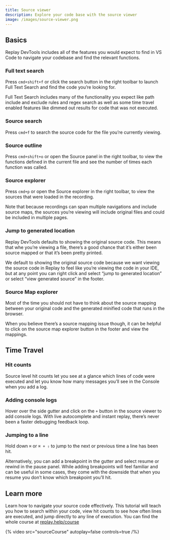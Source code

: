 ```yaml
---
title: Source viewer
description: Explore your code base with the source viewer
image: /images/source-viewer.png
---
```


## Basics

Replay DevTools includes all of the features you would expect to find in VS Code to navigate your codebase and find the relevant functions.

### Full text search

Press `cmd+shift+f` or click the search button in the right toolbar to launch Full Text Search and find the code you’re looking for.

Full Text Search includes many of the functionality you expect like path include and exclude rules and regex search as well as some time travel enabled features like dimmed out results for code that was not executed.

### Source search

Press `cmd+f` to search the source code for the file you’re currently viewing.

### Source outline

Press `cmd+shift+o` or open the Source panel in the right toolbar, to view the functions defined in the current file and see the number of times each function was called.

### Source explorer

Press `cmd+p` or open the Source explorer in the right toolbar, to view the sources that were loaded in the recording.

Note that because recordings can span multiple navigations and include source maps, the sources you’re viewing will include original files and could be included in multiple pages.

### Jump to generated location

Replay DevTools defaults to showing the original source code. This means that whe you’re viewing a file, there’s a good chance that it’s either been source mapped or that it’s been pretty printed.

We default to showing the original source code because we want viewing the source code in Replay to feel like you’re viewing the code in your IDE, but at any point you can right click and select “jump to generated location” or select “view generated source” in the footer.

### Source Map explorer

Most of the time you should not have to think about the source mapping between your original code and the generated minified code that runs in the browser.

When you believe there’s a source mapping issue though, it can be helpful to click on the source map explorer button in the footer and view the mappings.

## Time Travel

### Hit counts

Source level hit counts let you see at a glance which lines of code were executed and let you know how many messages you’ll see in the Console when you add a log.

### Adding console logs

Hover over the side gutter and click on the `+` button in the source viewer to add console logs. With live autocomplete and instant replay, there’s never been a faster debugging feedback loop.

### Jumping to a line

Hold down `⌘` or `⌘ + ⇧` to jump to the next or previous time a line has been hit.

Alternatively, you can add a breakpoint in the gutter and select resume or rewind in the pause panel. While adding breakpoints will feel familiar and can be useful in some cases, they come with the downside that when you resume you don’t know which breakpoint you’ll hit.

## Learn more

Learn how to navigate your source code effectively. This tutorial will teach you how to search within your code, view hit counts to see how often lines are executed, and jump directly to any line of execution. You can find the whole course at [replay.help/course](https://replay.help/course)

{% video src="sourceCourse" autoplay=false controls=true /%}
